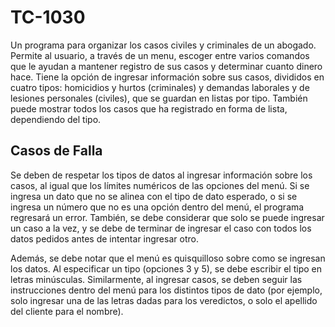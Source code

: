# TC-1030
Un programa para organizar los casos civiles y criminales de un abogado. Permite al usuario, a través de un menu, escoger entre varios comandos que le ayudan a mantener registro de sus casos y determinar cuanto dinero hace. Tiene la opción de ingresar información sobre sus casos, divididos en cuatro tipos: homicidios y hurtos (criminales) y demandas laborales y de lesiones personales (civiles), que se guardan en listas por tipo. También puede mostrar todos los casos que ha registrado en forma de lista, dependiendo del tipo.

## Casos de Falla
Se deben de respetar los tipos de datos al ingresar información sobre los casos, al igual que los límites numéricos de las opciones del menú. Si se ingresa un dato que no se alinea con el tipo de dato esperado, o si se ingresa un número que no es una opción dentro del menú, el programa regresará un error. También, se debe considerar que solo se puede ingresar un caso a la vez, y se debe de terminar de ingresar el caso con todos los datos pedidos antes de intentar ingresar otro.  

Además, se debe notar que el menú es quisquilloso sobre como se ingresan los datos. Al especificar un tipo (opciones 3 y 5), se debe escribir el tipo en letras minúsculas. Similarmente, al ingresar casos, se deben seguir las instrucciones dentro del menú para los distintos tipos de dato (por ejemplo, solo ingresar una de las letras dadas para los veredictos, o solo el apellido del cliente para el nombre).  
